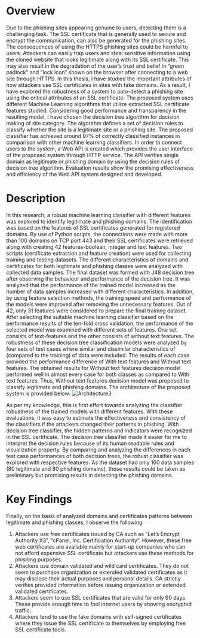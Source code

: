 # Overview
Due to the phishing sites appearing genuine to users, detecting them is a challenging
task. The SSL certificate that is generally used to secure and encrypt the communication, can also be generated for the phishing sites. The consequences of using the
HTTPS phishing sites could be harmful to users. Attackers can easily trap users and
steal sensitive information using the cloned website that looks legitimate along with
its SSL certificate. This may also result in the degradation of the user’s trust and
belief in “green padlock” and “lock icon” shown on the browser after connecting to
a web site through HTTPS. In this thesis, I have studied the important attributes
of how attackers use SSL certificates in sites with fake domains. As a result, I have
explored the robustness of a system to auto-detect a phishing site using the critical
attributes of an SSL certificate. The proposed system uses different Machine Learning
algorithms that utilize extracted SSL certificate features studied. Considering good
performance and transparency in the resulting model, I have chosen the decision tree
algorithm for decision making of site category. The algorithm defines a set of decision
rules to classify whether the site is a legitimate site or a phishing site. The proposed
classifier has achieved around 97% of correctly classified instances in comparison with
other machine learning classifiers. In order to connect users to the system, a Web API
is created which provides the user interface of the proposed system through HTTP
service. The API verifies single domain as legitimate or phishing domain by using
the decision rules of decision tree algorithm. Evaluation results show the promising
effectiveness and efficiency of the Web API system designed and developed.

# Description

In this research, a robust machine learning classifier with different features was explored to identify legitimate and phishing domains. The identification was based on
the features of SSL certificates generated for registered domains. By use of Python
scripts, the connections were made with more than 100 domains on TCP port 443 and
their SSL certificates were retrieved along with creating 42 features-boolean, integer
and text features. Two scripts (certificate extraction and feature creation) were used
for collecting training and testing datasets. The different characteristics of domains
and certificates for both legitimate and phishing classes were analyzed with collected
data samples. The final dataset was formed with J48 decision tree after observing
the behaviour and performance of the decision tree. It was analyzed that the performance of the trained model increased as the number of data samples increased with
different characteristics. In addition, by using feature selection methods, the training
speed and performance of the models were improved after removing the unnecessary
features. Out of 42, only 31 features were considered to prepare the final training
dataset. After selecting the suitable machine learning classifier based on the performance results of the ten-fold cross validation, the performance of the selected model
was examined with different sets of features. One set consists of text-features and the
other consists of without text features. The robustness of these decision tree classification models were analyzed by four sets of test cases where similar and dissimilar
characteristics of (compared to the training) of data were included. The results of
each case provided the performance difference of With text features and Without text
features. The obtained results for Without text features decision model performed
well in almost every case for both classes as compared to With text features. Thus,
Without text features decision model was proposed to classify legitimate and phishing
domains.
The architecture of the proposed system is provided below:
![Architecture3](https://user-images.githubusercontent.com/55644004/84404986-85d60180-abd5-11ea-9ee3-2ddfd7785a27.png)



As per my knowledge, this is first effort towards analyzing the classifier robustness of the trained models with different features. With these evaluations, it was
easy to estimate the effectiveness and consistency of the classifiers if the attackers
changed their patterns in phishing. With decision tree classifier, the hidden patterns
and indicators were recognized in the SSL certificate. The decision tree classifier
made it easier for me to interpret the decision rules because of its human readable
rules and visualization property. By comparing and analyzing the differences in each
test case performances of both decision trees, the robust classifier was explored with
respective features. As the dataset had only 160 data samples (80 legitimate and 80
phishing domains), these results could be taken as preliminary but promising results
in detecting the phishing domains.
# Key Findings
Finally, on the basis of analyzed domains and certificates patterns between legitimate
and phishing classes, I observe the following:
1. Attackers use free certificates issued by CA such as “Let’s Encrypt Authority
X3”, “cPanel, Inc. Certification Authority”. However, these free web certificates are available mainly for start-up companies who can not afford expensive
SSL certificate but attackers use these methods for phishing purposes.
2. Attackers use domain validated and wild card certificates. They do not seem to
purchase organization or extended validated certificates as it may disclose their
actual purposes and personal details. CA strictly verifies provided information
before issuing organization or extended validated certificates.
3. Attackers seem to use SSL certificates that are valid for only 90 days. These
provide enough time to fool internet users by showing encrypted traffic.
4. Attackers tend to use the fake domains with self-signed certificates where they
issue the SSL certificate to themselves by employing free SSL certificate tools.
